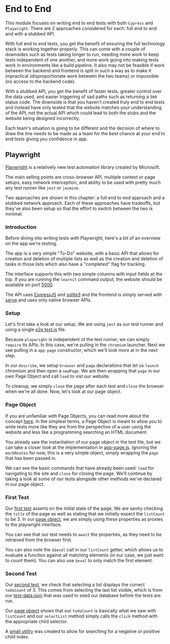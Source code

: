 # End to End

This module focuses on writing end to end tests with both `Cypress` and `Playwright`. There are 2 approaches considered
for each: full end to end and with a stubbed API.

With full end to end tests, you get the benefit of ensuring the full technology stack is working together properly. This
can come with a couple of downsides such as tests taking longer to run, needing more work to keep tests independent of
one another, and more work going into making tests work in environments like a build pipeline. It also may not be
feasible if work between the backend and frontend is split in such a way as to make it impractical (disproportionate
work between the two teams) or impossible (no access to the backend code).

With a stubbed API, you get the benefit of faster tests, greater control over the data used, and easier triggering of
sad paths such as returning a `500` status code. The downside is that you haven't created truly end to end tests and
instead have only tested that the website matches your understanding of the API, not the actual API which could lead
to both the stubs and the website being designed incorrectly.

Each team's situation is going to be different and the decision of where to draw the line needs to be made as a team
for the best chance at your end to end tests giving you confidence in app.

## Playwright

[Playwright](https://playwright.dev/docs/intro/) is a relatively new test automation library created by Microsoft.

The main selling points are cross-browser API, multiple context or page setups, easy network interception, and ability to be
used with pretty much any test runner like `jest` or `jasmine`.

Two approaches are shown in this chapter: a full end to end approach and a stubbed network approach. Each of these approaches
have tradeoffs, but they've also been setup so that the effort to switch between the two is minimal.

### Introduction

Before diving into writing tests with Playwright, here's a bit of an overview on the app we're testing.

The app is a very simple "To-Do" website, with a basic API that allows for creation and deletion of multiple
lists as well as the creation and deletion of tasks in those lists which also have a "completed" flag for tracking.

The interface supports this with two simple columns with input fields at the top. If you are running the `learnit`
command output, the website should be available on port [5000](http://localhost:5000).

The API uses [ExpressJS](https://expressjs.com/) and [sqlite3](https://www.npmjs.com/package/sqlite3) and the frontend is simply
served with [serve](https://www.npmjs.com/package/serve) and uses only native browser APIs.

### Setup

Let's first take a look at our setup. We are using `jest` as our test runner and using a single [e2e.test.js](/EndtoEnd/playwright/e2e.test.js#L1-18) file.

Because `playwright` is independent of the test runner, we can simply `require` its APIs. In this case, we're pulling in the `chromium`
launcher. Next we see pulling in a `app-page` constructor, which we'll look more at in the next step.

In our `describe`, we setup `browser` and `page` declarations that let us `launch` chromium and then open a `newPage`. We are then
wrapping that `page` in our own Page Object and call `load` to vist our website.

To cleanup, we simply `close` the page after each test and `close` the browser when we're all done. Now, let's look at our page object.

### Page Object

If you are unfamiliar with Page Objects, you can read more about the concept [here](https://martinfowler.com/bliki/PageObject.html). In the simplest
terms, a Page Object is meant to allow you to write tests more like they are from the perspective of a user using the website and less like a
programming searching an HTML document.

You already saw the instantiation of our page object in the test file, but we can take a closer look at the implementation in
[app-page.js](/EndtoEnd/playwright/app-page.js#L6-23). Ignoring the `mockRoutes` for now, this is a very simple object, simply
wrapping the `page` that has been passed in.

We can see the basic commands that have already been used: `load` for navigating to the site and `close` for closing the page. We'll
continue by taking a look at some of our tests alongside other methods we've declared in our page object.

### First Test

Our [first test](/EndtoEnd/playwright/e2e.test.js#L20-23) asserts on the initial state of the page. We are sanity checking the
`title` of the page as well as stating that we initially expect the `listCount` to be 3. In our [page object](/EndtoEnd/playwright/app-page.js#L25-31),
we are simply using these properties as proxies to the playwright interface.

You can see that our test needs to `await` the properties, as they need to be retrieved from the browser first.

You can also note the `$$eval` call in our `listCount` getter, which allows us to evaluate a function against all matching
elements (in our case, we just want to count them). You can also use `$eval` to only match the first element.

### Second Test

Our [second test](/EndtoEnd/playwright/e2e.test.js#L25-29), we check that selecting a list displays the correct `todoCount`
of 3. This comes from selecting the last list visible, which is from our [test-data.json](/EndtoEnd/test-data.json#L1-12) that
was used to seed our database before the tests are run.

Our [page object](/EndtoEnd/playwright/app-page.js#L33-39) shows that our `todoCount` is basically what we saw with
`listCount` and our `selectList` method simply calls the `click` method with the appropriate child selector.

A [small utility](/EndtoEnd/playwright/app-page.js#L3-3)  was created to allow for searching for a negative or positive child index.
